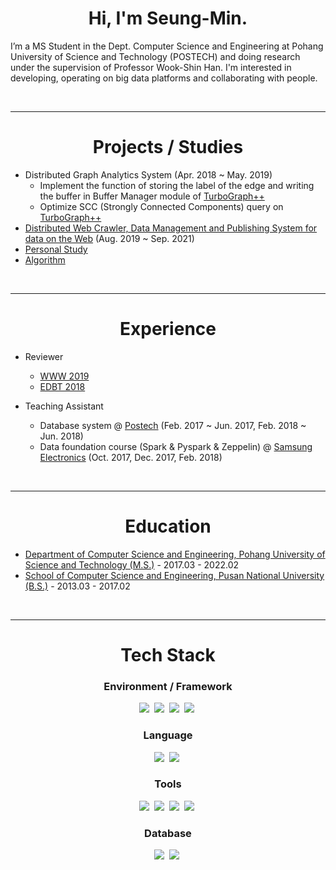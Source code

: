 <h1 align="center"> Hi, I'm Seung-Min. </h1>

I’m a MS Student in the Dept. Computer Science and Engineering at Pohang University of Science and Technology (POSTECH) and doing research under the supervision of Professor Wook-Shin Han. I'm interested in developing, operating on big data platforms and collaborating with people.  

<br>

------------

<h1 align="center"> Projects / Studies </h1>
 
- Distributed Graph Analytics System (Apr. 2018 ~ May. 2019)
  - Implement the function of storing the label of the edge and writing the buffer in Buffer Manager module of [TurboGraph++](https://dl.acm.org/doi/10.1145/3183713.3196915)
  - Optimize SCC (Strongly Connected Components) query on [TurboGraph++](https://dl.acm.org/doi/10.1145/3183713.3196915)
- [Distributed Web Crawler, Data Management and Publishing System for data on the Web](https://github.com/SML0127/DistributedWeb-Crawler-and-Data-Management-Systemfor-Web-Data) (Aug. 2019 ~ Sep. 2021)   
- [Personal Study](https://github.com/SML0127/personal-study-notes)
- [Algorithm](https://github.com/SML0127/Algorithm)
 
<br>

------------ 

<h1 align="center"> Experience </h1>

- Reviewer
  - [WWW 2019](https://thewebconf.org/www2019/)
  - [EDBT 2018](https://openproceedings.org/html/pages/2018_edbt.html)


- Teaching Assistant
  - Database system @ [Postech](https://postech.ac.kr/) (Feb. 2017 ~ Jun. 2017,  Feb. 2018 ~ Jun. 2018)  
  - Data foundation course (Spark & Pyspark & Zeppelin) @ [Samsung Electronics](https://www.samsung.com/sec/) (Oct. 2017, Dec. 2017, Feb. 2018)
      

<br>

------------

<h1 align="center"> Education </h1>

- [Department of Computer Science and Engineering, Pohang University of Science and Technology (M.S.)](https://cse.postech.ac.kr//) - 2017.03 - 2022.02
- [School of Computer Science and Engineering, Pusan National University (B.S.)](https://cse.pusan.ac.kr/cse/index.do) - 2013.03 - 2017.02 

<br>

------------

<h1 align="center"> Tech Stack </h1>
<h3 align="center"> Environment / Framework </h3>
<p align="center">
  <img src="https://img.shields.io/badge/Ubuntu-E95420?style=for-the-badge&logo=ubuntu&logoColor=white"/></a>&nbsp 
  <img src="https://img.shields.io/badge/NPM-%23000000.svg?style=for-the-badge&logo=npm&logoColor=white"/></a>&nbsp
  <img src="https://img.shields.io/badge/node.js-6DA55F?style=for-the-badge&logo=node.js&logoColor=white"/></a>&nbsp 
  <img src="https://img.shields.io/badge/flask-%23000.svg?style=for-the-badge&logo=flask&logoColor=white"/></a>&nbsp 
</p>

<h3 align="center"> Language </h3>
<p align="center">
  <img src="https://img.shields.io/badge/python-3670A0?style=for-the-badge&logo=python&logoColor=ffdd5"/></a>&nbsp 
  <img src="https://img.shields.io/badge/react-%2320232a.svg?style=for-the-badge&logo=react&logoColor=%2361DAFB"/></a>&nbsp
</p>

<h3 align="center"> Tools </h3>
<p align="center">
  <img src="https://img.shields.io/badge/Apache%20Airflow-017CEE?style=for-the-badge&logo=Apache%20Airflow&logoColor=white"/></a>&nbsp 
  <img src="https://img.shields.io/badge/docker-%230db7ed.svg?style=for-the-badge&logo=docker&logoColor=white"/></a>&nbsp
  <img src="https://img.shields.io/badge/Selenium-43B02A?style=for-the-badge&logo=Selenium&logoColor=white"/></a>&nbsp
  <img src="https://img.shields.io/badge/travisci-%232B2F33.svg?style=for-the-badge&logo=travis&logoColor=white"/></a>&nbsp
</p>

<h3 align="center"> Database </h3>
<p align="center">
  <img src="https://img.shields.io/badge/postgres-%23316192.svg?style=for-the-badge&logo=postgresql&logoColor=white"/></a>&nbsp 
  <img src="https://img.shields.io/badge/redis-%23DD0031.svg?style=for-the-badge&logo=redis&logoColor=white"/></a>&nbsp
</p>




<!--
![trophy](https://github-profile-trophy.vercel.app/?username=SML0127)
![SML0127's github stats](https://github-readme-stats.vercel.app/api?username=SML0127&show_icons=true)

[![SML0127's github stats](https://github-readme-stats.vercel.app/api/top-langs/?username=SML0127&show_icons=true&hide_border=true&title_color=004386&icon_color=004386&layout=compact)](https://github.com/본인ID)



**SML0127/SML0127** is a ✨ _special_ ✨ repository because its `README.md` (this file) appears on your GitHub profile.

Here are some ideas to get you started:

- 🔭 I’m currently working on ...
- 🌱 I’m currently learning ...
- 👯 I’m looking to collaborate on ...
- 🤔 I’m looking for help with ...
- 💬 Ask me about ...
- 📫 How to reach me: ...
- 😄 Pronouns: ...
- ⚡ Fun fact: ...
-->
